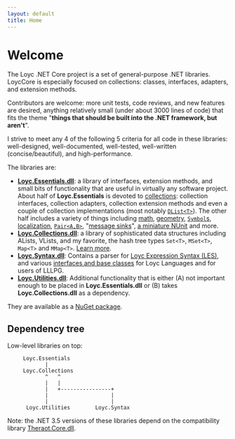 ```yaml
---
layout: default
title: Home
---
```

Welcome
=======

The Loyc .NET Core project is a set of general-purpose .NET libraries. LoycCore is especially focused on collections: classes, interfaces, adapters, and extension methods. 

Contributors are welcome: more unit tests, code reviews, and new features are desired, anything relatively small (under about 3000 lines of code) that fits the theme "__things that should be built into the .NET framework, but aren't__".

I strive to meet any 4 of the following 5 criteria for all code in these libraries: well-designed, well-documented, well-tested, well-written (concise/beautiful), and high-performance.

The libraries are:

- **[Loyc.Essentials.dll](https://github.com/qwertie/LoycCore/wiki/Loyc.Essentials)**: a library of interfaces, extension methods, and small bits of functionality that are useful in virtually any software project. About half of **Loyc.Essentials** is devoted to [collections](http://ecsharp.net/doc/code/namespaceLoyc_1_1Collections.html): collection interfaces, collection adapters, collection extension methods and even a couple of collection implementations (most notably [`DList<T>`](/collections/dlist)). The other half includes a variety of things including [math](http://ecsharp.net/doc/code/namespaceLoyc_1_1Math.html), [geometry](http://ecsharp.net/doc/code/namespaceLoyc_1_1Geometry.html), [`Symbol`s](http://ecsharp.net/doc/code/classLoyc_1_1Symbol.html), [localization](http://ecsharp.net/doc/code/classLoyc_1_1Localize.html), [`Pair<A,B>`](http://ecsharp.net/doc/code/structLoyc_1_1Pair_3_01T1_00_01T2_01_4.html), "[message sinks](http://ecsharp.net/doc/code/interfaceLoyc_1_1IMessageSink.html)", [a miniature NUnit](http://ecsharp.net/doc/code/namespaceLoyc_1_1MiniTest.html) and more.
- **[Loyc.Collections.dll](https://github.com/qwertie/LoycCore/wiki/Loyc.Collections)**: a library of sophisticated data structures including ALists, VLists, and my favorite, the hash tree types `Set<T>`, `MSet<T>`, `Map<T>` and `MMap<T>`. [Learn more](collections/index.html).
- **[Loyc.Syntax.dll](https://github.com/qwertie/LoycCore/wiki/Loyc.Syntax)**: Contains a parser for [Loyc Expression Syntax (LES)](http://loyc.net/les), and various [interfaces and base classes](http://ecsharp.net/doc/code/namespaceLoyc_1_1Syntax.html) for Loyc Languages and for users of LLLPG.
- **[Loyc.Utilities.dll](https://github.com/qwertie/LoycCore/wiki/Loyc.Utilities)**: Additional functionality that is either (A) not important enough to be placed in **Loyc.Essentials.dll** or (B) takes **Loyc.Collections.dll** as a dependency.

They are available as a [NuGet package](https://www.nuget.org/packages/LoycCore/).

Dependency tree
---------------

Low-level libraries on top:

         Loyc.Essentials
                |
         Loyc.Collections
                ^   ^      
                |   |      
                |   +----------------+
                |                    |     
                |                    |
          Loyc.Utilities        Loyc.Syntax

Note: the .NET 3.5 versions of these libraries depend on the compatibility library [Theraot.Core.dll](https://github.com/theraot/Theraot).
